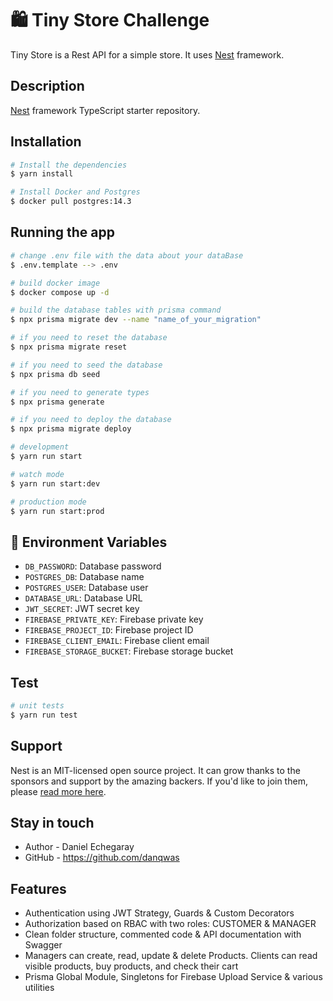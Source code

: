 # 🛍️ Tiny Store Challenge

Tiny Store is a Rest API for a simple store. It uses [Nest](https://github.com/nestjs/nest) framework.

## Description

[Nest](https://github.com/nestjs/nest) framework TypeScript starter repository.

## Installation

```bash
# Install the dependencies
$ yarn install

# Install Docker and Postgres
$ docker pull postgres:14.3
```

## Running the app

```bash
# change .env file with the data about your dataBase
$ .env.template --> .env

# build docker image
$ docker compose up -d

# build the database tables with prisma command
$ npx prisma migrate dev --name "name_of_your_migration"

# if you need to reset the database
$ npx prisma migrate reset

# if you need to seed the database
$ npx prisma db seed

# if you need to generate types
$ npx prisma generate

# if you need to deploy the database
$ npx prisma migrate deploy

# development
$ yarn run start

# watch mode
$ yarn run start:dev

# production mode
$ yarn run start:prod
```

## 🔐 Environment Variables

- `DB_PASSWORD`: Database password
- `POSTGRES_DB`: Database name
- `POSTGRES_USER`: Database user
- `DATABASE_URL`: Database URL
- `JWT_SECRET`: JWT secret key
- `FIREBASE_PRIVATE_KEY`: Firebase private key
- `FIREBASE_PROJECT_ID`: Firebase project ID
- `FIREBASE_CLIENT_EMAIL`: Firebase client email
- `FIREBASE_STORAGE_BUCKET`: Firebase storage bucket

## Test

```bash
# unit tests
$ yarn run test
```

## Support

Nest is an MIT-licensed open source project. It can grow thanks to the sponsors and support by the amazing backers. If you'd like to join them, please [read more here](https://docs.nestjs.com/support).

## Stay in touch

- Author - Daniel Echegaray
- GitHub - <https://github.com/danqwas>

## Features

- Authentication using JWT Strategy, Guards & Custom Decorators
- Authorization based on RBAC with two roles: CUSTOMER & MANAGER
- Clean folder structure, commented code & API documentation with Swagger
- Managers can create, read, update & delete Products. Clients can read visible products, buy products, and check their cart
- Prisma Global Module, Singletons for Firebase Upload Service & various utilities
